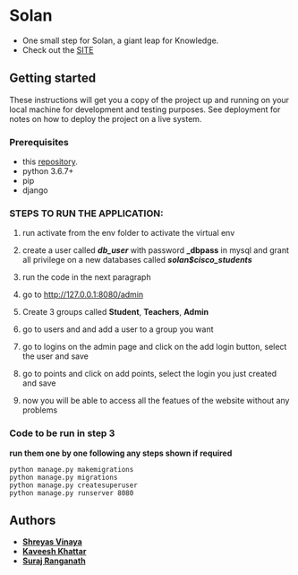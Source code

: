 # Solan
- One small step for Solan, a giant leap for Knowledge.
- Check out the [SITE](https://solan.pythonanywhere.com)

## Getting started
These instructions will get you a copy of the project up and running on your local machine for development and testing purposes. See deployment for notes on how to deploy the project on a live system.

### Prerequisites
- this [repository](https://github.com/shreyasvinaya/Solan_withdb/).
- python 3.6.7+
- pip
- django

### STEPS TO RUN THE APPLICATION:

1. run activate from the env folder to activate the virtual env
2. create a user called **_db_user_** with password **_dbpass** in mysql and grant all privilege on a new databases called **_solan$cisco_students_**
3. run the code in the next paragraph


4. go to http://127.0.0.1:8080/admin
5. Create 3 groups called **Student**, **Teachers**, **Admin**
6. go to users and and add a user to a group you want
7. go to logins on the admin page and click on the add login button, select the user and save
8. go to points and click on add points, select the login you just created and save
9. now you will be able to access all the featues of the website without any problems

### Code to be run in step 3
**run them one by one following any steps shown if required**
```
python manage.py makemigrations
python manage.py migrations
python manage.py createsuperuser
python manage.py runserver 8080
```

## Authors
* **[Shreyas Vinaya](https://github.com/shreyasvinaya/)**
* **[Kaveesh Khattar](https://github.com/KaveeshKhattar/)**
* **[Suraj Ranganath](https://github.com/suraj-ranganath/)**

